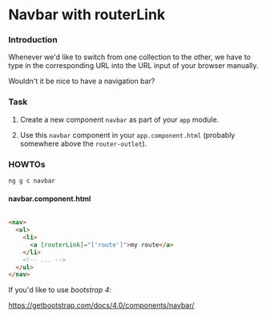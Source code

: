 Navbar with routerLink
======================

### Introduction

Whenever we'd like to switch from one collection to the other, we have to type in the corresponding URL into the URL input of your browser manually.

Wouldn't it be nice to have a navigation bar?

### Task

1. Create a new component `navbar` as part of your `app` module.

2. Use this `navbar` component in your `app.component.html` (probably somewhere above the `router-outlet`).

### HOWTOs

`ng g c navbar`

#### navbar.component.html

```html

<nav>
  <ul>
    <li>
      <a [routerLink]="['route']">my route</a>
    </li>
    <!-- ... -->
  </ul>  
</nav>
```

If you'd like to use _bootstrap 4_: 

https://getbootstrap.com/docs/4.0/components/navbar/
